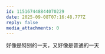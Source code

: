 ```yaml
---
id: 115167448844070229
date: 2025-09-08T07:16:48.777Z
reply: false
media_attachments: 0
---
```


<p>好像是特别的一天，又好像是普通的一天</p>
